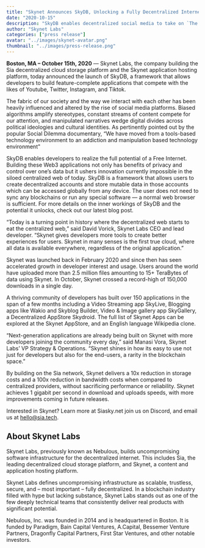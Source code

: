 ```yaml
---
title: "Skynet Announces SkyDB, Unlocking a Fully Decentralized Internet"
date: "2020-10-15"
description: "SkyDB enables decentralized social media to take on `The Social Dilemma`"
author: "Skynet Labs"
categories: ["press release"]
avatar: "../images/skynet-avatar.png"
thumbnail: "../images/press-release.png"
---
```


**Boston, MA – October 15th, 2020** — Skynet Labs, the company building the Sia decentralized cloud storage platform and the Skynet application hosting platform, today announced the launch of SkyDB, a framework that allows developers to build feature-complete applications that compete with the likes of Youtube, Twitter, Instagram, and Tiktok.

The fabric of our society and the way we interact with each other has been heavily influenced and altered by the rise of social media platforms. Biased algorithms amplify stereotypes, constant streams of content compete for our attention, and manipulated narratives wedge digital divides across political ideologies and cultural identities. As pertinently pointed out by the popular Social Dilemma documentary, “We have moved from a tools-based technology environment to an addiction and manipulation based technology environment"

SkyDB enables developers to realize the full potential of a Free Internet. Building these Web3 applications not only has benefits of privacy and control over one’s data but it ushers innovation currently impossible in the siloed centralized web of today. SkyDB is a framework that allows users to create decentralized accounts and store mutable data in those accounts which can be accessed globally from any device. The user does not need to sync any blockchains or run any special software — a normal web browser is sufficient. For more details on the inner workings of SkyDB and the potential it unlocks, check out our latest blog post.

“Today is a turning point in history where the decentralized web starts to eat the centralized web,” said David Vorick, Skynet Labs CEO and lead developer. “Skynet gives developers more tools to create better experiences for users. Skynet in many senses is the first true cloud, where all data is available everywhere, regardless of the original application.”

Skynet was launched back in February 2020 and since then has seen accelerated growth in developer interest and usage. Users around the world have uploaded more than 2.5 million files amounting to 15+ TeraBytes of data using Skynet. In October, Skynet crossed a record-high of 150,000 downloads in a single day.

A thriving community of developers has built over 150 applications in the span of a few months including a Video Streaming app SkyLive, Blogging apps like Wakio and Skyblog Builder, Video & Image gallery app SkyGallery, a Decentralized AppStore Skydroid. The full list of Skynet Apps can be explored at the Skynet AppStore, and an English language Wikipedia clone.

“Next-generation applications are already being built on Skynet with more developers joining the community every day,” said Manasi Vora, Skynet Labs’ VP Strategy & Operations. “Skynet shines in how its easy to use not just for developers but also for the end-users, a rarity in the blockchain space.”

By building on the Sia network, Skynet delivers a 10x reduction in storage costs and a 100x reduction in bandwidth costs when compared to centralized providers, without sacrificing performance or reliability. Skynet achieves 1 gigabit per second in download and uploads speeds, with more improvements coming in future releases.

Interested in Skynet? Learn more at Siasky.net join us on Discord, and email us at hello@sia.tech.

## About Skynet Labs

Skynet Labs, previously known as Nebulous, builds uncompromising software infrastructure for the decentralized internet. This includes Sia, the leading decentralized cloud storage platform, and Skynet, a content and application hosting platform.

Skynet Labs defines uncompromising infrastructure as scalable, trustless, secure, and – most important – fully decentralized. In a blockchain industry filled with hype but lacking substance, Skynet Labs stands out as one of the few deeply technical teams that consistently deliver real products with significant potential.

Nebulous, Inc. was founded in 2014 and is headquartered in Boston. It is funded by Paradigm, Bain Capital Ventures, A.Capital, Bessemer Venture Partners, Dragonfly Capital Partners, First Star Ventures, and other notable investors.
